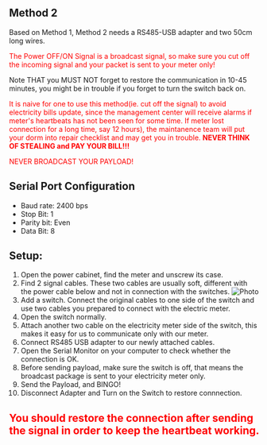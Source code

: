 ## Method 2


Based on Method 1, Method 2 needs a RS485-USB adapter and two 50cm long wires.

<span style="color:red">The Power OFF/ON Signal is a broadcast signal, so make sure you cut off the incoming signal and your packet is sent to your meter only!</span>


Note THAT you MUST NOT forget to restore the communication in 10-45 minutes, you might be in trouble if you forget to turn the switch back on. 

<span style="color:red">It is naive for one to use this method(ie. cut off the signal) to avoid electricity bills update, since the management center will receive alarms if meter's heartbeats has not been seen for some time. If meter lost connection for a long time, say 12 hours), the maintanence team will put your dorm into repair checklist and may get you in trouble. <b>NEVER THINK OF STEALING and PAY YOUR BILL!!!</b></span>

<span style="color:red">NEVER BROADCAST YOUR PAYLOAD!</span>

## Serial Port Configuration
* Baud rate: 2400 bps
* Stop Bit: 1
* Parity bit: Even
* Data Bit: 8

## Setup:

1. Open the power cabinet, find the meter and unscrew its case.
2. Find 2 signal cables. These two cables are usually soft, different with the power cable below and not in connection with the switches.
![Photo](https://preview.ibb.co/gHnh47/img.png)
3. Add a switch. Connect the original cables to one side of the switch and use two cables you prepared to connect with the electric meter.
4. Open the switch normally.
5. Attach another two cable on the electricity meter side of the switch, this makes it easy for us to communicate only with our meter. 
6. Connect RS485 USB adapter to our newly attached cables.
7. Open the Serial Monitor on your computer to check whether the connection is OK.
8. Before sending payload, make sure the switch is off, that means the broadcast package is sent to your electricity meter only.
9. Send the Payload, and BINGO!
10. Disconnect Adapter and Turn on the Switch to restore connnection.

## <span style="color:red"> You should **restore** the connection after  sending the signal in order to keep the heartbeat working.</span>
